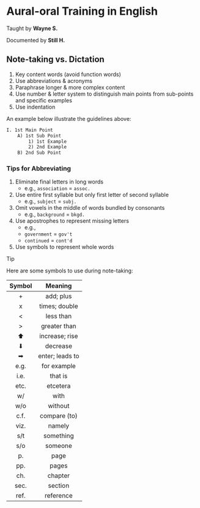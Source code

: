 # Aural-oral Training in English

Taught by **Wayne S.**

Documented by **Still H.**

## Note-taking vs. Dictation

1. Key content words (avoid function words)
2. Use abbreviations & acronyms
3. Paraphrase longer & more complex content
4. Use number & letter system to distinguish main points from sub-points and specific examples
5. Use indentation

An example below illustrate the guidelines above:

```markdown
I. 1st Main Point
    A) 1st Sub Point
        1) 1st Example
        2) 2nd Example
    B) 2nd Sub Point
```

### Tips for Abbreviating

1. Eliminate final letters in long words
   * e.g., `association` = `assoc.`
2. Use entire first syllable but only first letter of second syllable
   * e.g., `subject` = `subj.`
3. Omit vowels in the middle of words bundled by consonants
   * e.g., `background` = `bkgd.`
4. Use apostrophes to represent missing letters
   * e.g.,
   * `government` = `gov't`
   * `continued` = `cont'd`
5. Use symbols to represent whole words

> [!TIP]
> Here are some symbols to use during note-taking:
> 
> |Symbol   |Meaning   	        |
> |:-:   	|:-:	            |
> |+        | add; plus   	    |
> |x        | times; double    	|
> |<        | less than   	    |
> |>        | greater than   	|
> |⬆        | increase; rise   	|
> |⬇        | decrease   	    |
> |➡        | enter; leads to   |
> |e.g.     | for example  	    |
> |i.e.   	| that is           |
> |etc.     | etcetera          |
> |w/   	| with   	        |
> |w/o   	| without     	    |
> |c.f.     | compare (to)      |
> |viz.	   	| namely   	   	   	|
> |s/t 	   	| something	   	   	|
> |s/o 	   	| someone  	   	   	|
> |p. 	   	| page 	   	   	   	|
> |pp. 	   	| pages	   	   	   	|
> |ch. 	   	| chapter  	   	   	|
> |sec.	   	| section  	   	   	|
> |ref.	   	| reference	   	   	|